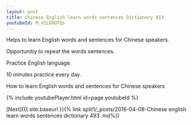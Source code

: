 ```yaml
---
layout: post
title: Chinese English learn words sentences Dictionary 813 
youtubeId: M_dILEROTQs
---
```

 
 
Helps to learn English words and sentences for Chinese speakers.

Opportunitiy to repeat the words sentences. 

Practice English language. 
 
10 minutes practice every day. 
 
How to learn English words and sentences for Chinese speakers 
 
{% include youtubePlayer.html id=page.youtubeId %}
 
 
[Next]({{ site.baseurl }}{% link  split1/_posts/2016-04-08-Chinese english learn words sentences dictionary 493 .md%})
 
